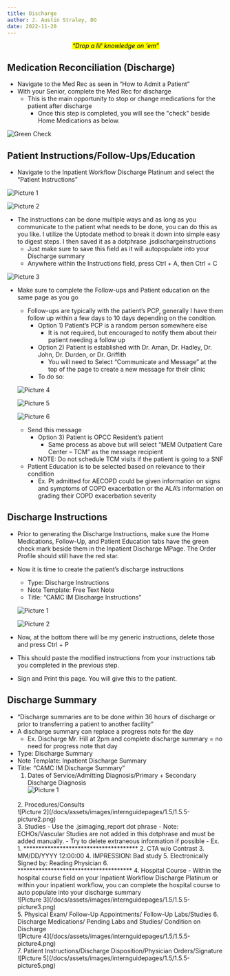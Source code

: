 ```yaml
---
title: Discharge
author: J. Austin Straley, DO
date: 2022-11-20
---
```


*<center><mark>“Drop a lil' knowledge on 'em”</mark></center>*

## Medication Reconciliation (Discharge)

- Navigate to the Med Rec as seen in “How to Admit a Patient”<br>
- With your Senior, complete the Med Rec for discharge
    - This is the main opportunity to stop or change medications for the patient after discharge
        - Once this step is completed, you will see the "check" beside Home Medications as below.

![Green Check](/docs/assets/images/internguidepages/1.5/1.5.1-check.png)

## Patient Instructions/Follow-Ups/Education

- Navigate to the Inpatient Workflow Discharge Platinum and select the “Patient Instructions”<br>

![Picture 1](/docs/assets/images/internguidepages/1.5/1.5.2-picture1.png)
<br>

![Picture 2](/docs/assets/images/internguidepages/1.5/1.5.2-picture2.png)
<br>

- The instructions can be done multiple ways and as long as you communicate to the patient what needs to be done, you can do this as you like. I utilize the Uptodate method to break it down into simple easy to digest steps. I then saved it as a dotphrase .jsdischargeinstructions
    - Just make sure to save this field as it will autopopulate into your Discharge summary
    - Anywhere within the Instructions field, press Ctrl + A, then Ctrl + C<br>

![Picture 3](/docs/assets/images/internguidepages/1.5/1.5.2-picture3.png)
<br>

- Make sure to complete the Follow-ups and Patient education on the same page as you go
    - Follow-ups are typically with the patient’s PCP, generally I have them follow up within a few days to 10 days depending on the condition.
        - Option 1) Patient’s PCP is a random person somewhere else
            - It is not required, but encouraged to notify them about their patient needing a follow up
        - Option 2) Patient is established with Dr. Aman, Dr. Hadley, Dr. John, Dr. Durden, or Dr. Griffith
            - You will need to Select “Communicate and Message” at the top of the page to create a new message for their clinic
        - To do so:<br>

    ![Picture 4](/docs/assets/images/internguidepages/1.5/1.5.2-picture4.png)
    <br>

    ![Picture 5](/docs/assets/images/internguidepages/1.5/1.5.2-picture5.png)
    <br>

    ![Picture 6](/docs/assets/images/internguidepages/1.5/1.5.2-picture6.png)
    <br>

    - Send this message
        - Option 3) Patient is OPCC Resident’s patient
            - Same process as above but will select “MEM Outpatient Care Center – TCM” as the message recipient
        - NOTE: Do not schedule TCM visits if the patient is going to a SNF
    - Patient Education is to be selected based on relevance to their condition
        - Ex. Pt admitted for AECOPD could be given information on signs and symptoms of COPD exacerbation or the ALA’s information on grading their COPD exacerbation severity

## Discharge Instructions

- Prior to generating the Discharge Instructions, make sure the Home Medications, Follow-Up, and Patient Education tabs have the green check mark beside them in the Inpatient Discharge MPage. The Order Profile should still have the red star.
- Now it is time to create the patient’s discharge instructions
    - Type: Discharge Instructions
    - Note Template: Free Text Note
    - Title: “CAMC IM Discharge Instructions”<br>

    ![Picture 1](/docs/assets/images/internguidepages/1.5/1.5.3-picture1.png)
    <br>

    ![Picture 2](/docs/assets/images/internguidepages/1.5/1.5.3-picture2.png)
    <br>

- Now, at the bottom there will be my generic instructions, delete those and press Ctrl + P
- This should paste the modified instructions from your instructions tab you completed in the previous step.
- Sign and Print this page. You will give this to the patient.

## Discharge Summary

- “Discharge summaries are to be done within 36 hours of discharge or prior to transferring a patient to another facility”
- A discharge summary can replace a progress note for the day
    - Ex. Discharge Mr. Hill at 2pm and complete discharge summary = no need for progress note that day
- Type: Discharge Summary
- Note Template: Inpatient Discharge Summary
- Title: “CAMC IM Discharge Summary”
    1. Dates of Service/Admitting Diagnosis/Primary + Secondary Discharge Diagnosis<br>
    ![Picture 1](/docs/assets/images/internguidepages/1.5/1.5.5-picture1.png)
    <br>
    2. Procedures/Consults<br>
    ![Picture 2](/docs/assets/images/internguidepages/1.5/1.5.5-picture2.png)
    <br>
    3. Studies
        - Use the .jsimaging_report dot phrase
            - Note: ECHOs/Vascular Studies are not added in this dotphrase and must be added manually.
            - Try to delete extraneous information if possible
                - Ex.
                    1. **************************************
                    2. CTA w/o Contrast
                    3. MM/DD/YYYY 12:00:00
                    4. IMPRESSION: Bad study
                    5. Electronically Signed by: Reading Physician
                    6. **************************************
    4. Hospital Course
        - Within the hospital course field on your Inpatient Workflow Discharge Platinum or within your inpatient workflow, you can complete the hospital course to auto populate into your discharge summary<br>
    ![Picture 3](/docs/assets/images/internguidepages/1.5/1.5.5-picture3.png)
    <br>
    5. Physical Exam/ Follow-Up Appointments/ Follow-Up Labs/Studies
    6. Discharge Medications/ Pending Labs and Studies/ Condition on Discharge<br>
    ![Picture 4](/docs/assets/images/internguidepages/1.5/1.5.5-picture4.png)
    <br>
    7. Patient Instructions/Discharge Disposition/Physician Orders/Signature<br>
    ![Picture 5](/docs/assets/images/internguidepages/1.5/1.5.5-picture5.png)
    <br>
